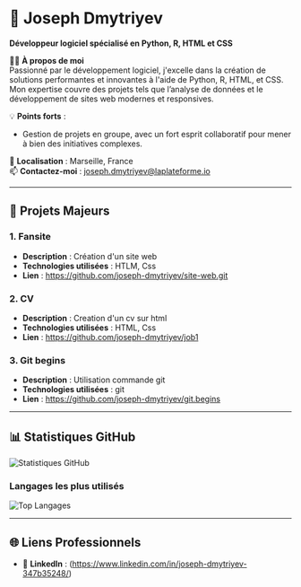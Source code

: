 # 💼 Joseph Dmytriyev  
**Développeur logiciel spécialisé en Python, R, HTML et CSS**  

👨‍💻 **À propos de moi**  
Passionné par le développement logiciel, j'excelle dans la création de solutions performantes et innovantes à l'aide de Python, R, HTML, et CSS.
Mon expertise couvre des projets tels que l’analyse de données et le développement de sites web modernes et responsives.  

💡 **Points forts** :  
- Gestion de projets en groupe, avec un fort esprit collaboratif pour mener à bien des initiatives complexes.  

📍 **Localisation** : Marseille, France  
📫 **Contactez-moi** : joseph.dmytriyev@laplateforme.io

---

## 📌 **Projets Majeurs**  
### **1. Fansite**  
- **Description** : Création d'un site web  
- **Technologies utilisées** : HTLM, Css
- **Lien** : https://github.com/joseph-dmytriyev/site-web.git

### **2. CV**  
- **Description** : Creation d'un cv sur html
- **Technologies utilisées** : HTML, Css
- **Lien** : https://github.com/joseph-dmytriyev/job1

### **3. Git  begins**  
- **Description** : Utilisation commande git
- **Technologies utilisées** : git  
- **Lien** : https://github.com/joseph-dmytriyev/git.begins

---

## 📊 **Statistiques GitHub**  
![Statistiques GitHub](https://github-readme-stats.vercel.app/api?username=JosephDmytriyev&show_icons=true&theme=radical)  

### **Langages les plus utilisés**  
![Top Langages](https://github-readme-stats.vercel.app/api/top-langs/?username=JosephDmytriyev&layout=compact&theme=radical)

---

## 🌐 **Liens Professionnels**  
- 💼 **LinkedIn** : (https://www.linkedin.com/in/joseph-dmytriyev-347b35248/)



